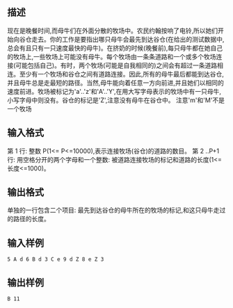 ## 描述

现在是晚餐时间,而母牛们在外面分散的牧场中。农民约翰按响了电铃,所以她们开始向谷仓走去。你的工作是要指出哪只母牛会最先到达谷仓(在给出的测试数据中,总会有且只有一只速度最快的母牛)。在挤奶的时候(晚餐前),每只母牛都在她自己的牧场上,一些牧场上可能没有母牛。每个牧场由一条条道路和一个或多个牧场连接(可能包括自己)。有时，两个牧场(可能是自我相同的)之间会有超过一条道路相连。至少有一个牧场和谷仓之间有道路连接。因此,所有的母牛最后都能到达谷仓,并且母牛总是走最短的路径。当然,母牛能向着任意一方向前进,并且她们以相同的速度前进。牧场被标记为'a'..'z'和'A'..'Y',在用大写字母表示的牧场中有一只母牛,小写字母中则没有。谷仓的标记是'Z',注意没有母牛在谷仓中。 注意'm'和'M'不是一个牧场

## 输入格式

第 1 行: 整数 P(1<= P<=10000),表示连接牧场(谷仓)的道路的数目。 第 2 ..P+1行: 用空格分开的两个字母和一个整数: 被道路连接牧场的标记和道路的长度(1<=长度<=1000)。 

## 输出格式

单独的一行包含二个项目: 最先到达谷仓的母牛所在的牧场的标记,和这只母牛走过的路径的长度。

## 输入样例

```plaintext
5 A d 6 B d 3 C e 9 d Z 8 e Z 3 
```

## 输出样例

```plaintext
B 11 
```



 



 


